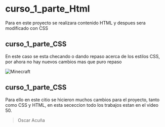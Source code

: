# curso_1_parte_Html
Para en este proyecto se realizara contenido HTML y despues sera modificado con CSS

## curso_1_parte_CSS
En este caso se esta checando o dando repaso 
acerca de los estilos CSS, por ahora no hay nuevos cambios mas que puro repaso

![Minecraft](https://logos-marcas.com/wp-content/uploads/2020/04/Minecraft-Logotipo-2012-.....jpg)

## curso_1_parte_CSS
Para  ello en este citio se hicieron muchos cambios para el proyecto, tanto como CSS y HTML, en esta sececcion 
todo los trabajos estan en el video 50.

> Oscar Acuña 
